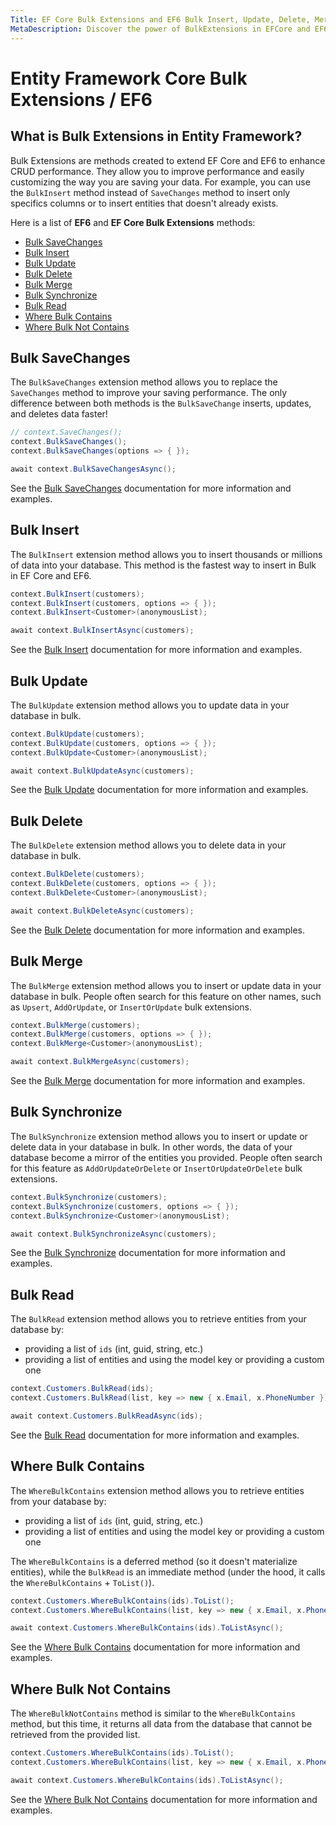 ```yaml
---
Title: EF Core Bulk Extensions and EF6 Bulk Insert, Update, Delete, Merge
MetaDescription: Discover the power of BulkExtensions in EFCore and EF6 to perform high-performance bulk operations and efficiently save large amounts of data.
---
```


# Entity Framework Core Bulk Extensions / EF6

## What is Bulk Extensions in Entity Framework?

Bulk Extensions are methods created to extend EF Core and EF6 to enhance CRUD performance. They allow you to improve performance and easily customizing the way you are saving your data. For example, you can use the `BulkInsert` method instead of `SaveChanges` method to insert only specifics columns or to insert entities that doesn't already exists.

Here is a list of **EF6** and **EF Core Bulk Extensions** methods:

- [Bulk SaveChanges](#bulk-savechanges)
- [Bulk Insert](#bulk-insert)
- [Bulk Update](#bulk-update)
- [Bulk Delete](#bulk-delete)
- [Bulk Merge](#bulk-merge)
- [Bulk Synchronize](#bulk-synchronize)
- [Bulk Read](#bulk-read)
- [Where Bulk Contains](#where-bulk-contains)
- [Where Bulk Not Contains](#where-bulk-not-contains)

## Bulk SaveChanges

The `BulkSaveChanges` extension method allows you to replace the `SaveChanges` method to improve your saving performance. The only difference between both methods is the `BulkSaveChange` inserts, updates, and deletes data faster!

```csharp
// context.SaveChanges();
context.BulkSaveChanges();
context.BulkSaveChanges(options => { });

await context.BulkSaveChangesAsync();
```

See the [Bulk SaveChanges](/bulk-savechanges) documentation for more information and examples.

## Bulk Insert

The `BulkInsert` extension method allows you to insert thousands or millions of data into your database. This method is the fastest way to insert in Bulk in EF Core and EF6.

```csharp
context.BulkInsert(customers);
context.BulkInsert(customers, options => { });
context.BulkInsert<Customer>(anonymousList);

await context.BulkInsertAsync(customers);
```

See the [Bulk Insert](/bulk-insert) documentation for more information and examples.

## Bulk Update

The `BulkUpdate` extension method allows you to update data in your database in bulk.

```csharp
context.BulkUpdate(customers);
context.BulkUpdate(customers, options => { });
context.BulkUpdate<Customer>(anonymousList);

await context.BulkUpdateAsync(customers);
```

See the [Bulk Update](/bulk-update) documentation for more information and examples.

## Bulk Delete

The `BulkDelete` extension method allows you to delete data in your database in bulk.

```csharp
context.BulkDelete(customers);
context.BulkDelete(customers, options => { });
context.BulkDelete<Customer>(anonymousList);

await context.BulkDeleteAsync(customers);
```

See the [Bulk Delete](/bulk-delete) documentation for more information and examples.

## Bulk Merge

The `BulkMerge` extension method allows you to insert or update data in your database in bulk. People often search for this feature on other names, such as `Upsert`, `AddOrUpdate`, or `InsertOrUpdate` bulk extensions.

```csharp
context.BulkMerge(customers);
context.BulkMerge(customers, options => { });
context.BulkMerge<Customer>(anonymousList);

await context.BulkMergeAsync(customers);
```

See the [Bulk Merge](/bulk-merge) documentation for more information and examples.

## Bulk Synchronize

The `BulkSynchronize` extension method allows you to insert or update or delete data in your database in bulk. In other words, the data of your database become a mirror of the entities you provided. People often search for this feature as `AddOrUpdateOrDelete` or `InsertOrUpdateOrDelete` bulk extensions.

```csharp
context.BulkSynchronize(customers);
context.BulkSynchronize(customers, options => { });
context.BulkSynchronize<Customer>(anonymousList);

await context.BulkSynchronizeAsync(customers);
```

See the [Bulk Synchronize](/bulk-synchronize) documentation for more information and examples.

## Bulk Read

The `BulkRead` extension method allows you to retrieve entities from your database by:

- providing a list of `ids` (int, guid, string, etc.)
- providing a list of entities and using the model key or providing a custom one

```csharp
context.Customers.BulkRead(ids);
context.Customers.BulkRead(list, key => new { x.Email, x.PhoneNumber });

await context.Customers.BulkReadAsync(ids);
```

See the [Bulk Read](/bulk-read) documentation for more information and examples.

## Where Bulk Contains

The `WhereBulkContains` extension method allows you to retrieve entities from your database by:

- providing a list of `ids` (int, guid, string, etc.)
- providing a list of entities and using the model key or providing a custom one

The `WhereBulkContains` is a deferred method (so it doesn't materialize entities), while the `BulkRead` is an immediate method (under the hood, it calls the `WhereBulkContains` + `ToList()`).

```csharp
context.Customers.WhereBulkContains(ids).ToList();
context.Customers.WhereBulkContains(list, key => new { x.Email, x.PhoneNumber });

await context.Customers.WhereBulkContains(ids).ToListAsync();
```

See the [Where Bulk Contains](/where-bulk-contains) documentation for more information and examples.

## Where Bulk Not Contains

The `WhereBulkNotContains` method is similar to the `WhereBulkContains` method, but this time, it returns all data from the database that cannot be retrieved from the provided list.

```csharp
context.Customers.WhereBulkContains(ids).ToList();
context.Customers.WhereBulkContains(list, key => new { x.Email, x.PhoneNumber });

await context.Customers.WhereBulkContains(ids).ToListAsync();
```

See the [Where Bulk Not Contains](/where-bulk-not-contains) documentation for more information and examples.
